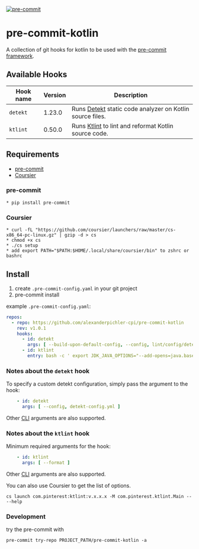 [![pre-commit](https://img.shields.io/badge/pre--commit-enabled-brightgreen?logo=pre-commit&logoColor=white)](https://github.com/dustinsand/pre-commit-jvm)

pre-commit-kotlin
===============

A collection of git hooks for kotlin to be used with the [pre-commit framework](http://pre-commit.com).

## Available Hooks

| Hook name | Version | Description                                                                                  |
|-----------|---------|----------------------------------------------------------------------------------------------|
| `detekt`  | 1.23.0  | Runs [Detekt](https://detekt.github.io/detekt/) static code analyzer on Kotlin source files. |
| `ktlint`  | 0.50.0  | Runs [Ktlint](https://ktlint.github.io/) to lint and reformat Kotlin source code.            |

## Requirements

* [pre-commit](http://pre-commit.com)
* [Coursier](https://get-coursier.io/)

### pre-commit

    * pip install pre-commit

### Coursier

    * curl -fL "https://github.com/coursier/launchers/raw/master/cs-x86_64-pc-linux.gz" | gzip -d > cs
    * chmod +x cs
    * ./cs setup
    * add export PATH="$PATH:$HOME/.local/share/coursier/bin" to zshrc or bashrc

## Install

1. create `.pre-commit-config.yaml` in your git project
2. pre-commit install

example `.pre-commit-config.yaml`:

```yaml
repos:
  - repo: https://github.com/alexanderpichler-cpi/pre-commit-kotlin
    rev: v1.0.1
    hooks:
      - id: detekt
        args: [ --build-upon-default-config, --config, lint/config/detekt.yml ]
      - id: ktlint
        entry: bash -c ' export JDK_JAVA_OPTIONS="--add-opens=java.base/java.lang=ALL-UNNAMED" && ktlint --format  --editorconfig=lint/config/.editorconfig'
```

### Notes about the `detekt` hook

To specify a custom detekt configuration, simply pass the argument to the hook:

```yaml
    - id: detekt
      args: [ --config, detekt-config.yml ]
```

Other [CLI](https://arturbosch.github.io/detekt/cli.html) arguments are also supported.

### Notes about the `ktlint` hook

Minimum required arguments for the hook:

```yaml
    - id: ktlint
      args: [ --format ]
```

Other [CLI](https://ktlint.github.io/#getting-started) arguments are also supported.

You can also use Coursier to get the list of options.

```
cs launch com.pinterest:ktlint:v.x.x.x -M com.pinterest.ktlint.Main -- --help
```

### Development

try the pre-commit with
```
pre-commit try-repo PROJECT_PATH/pre-commit-kotlin -a  
```
